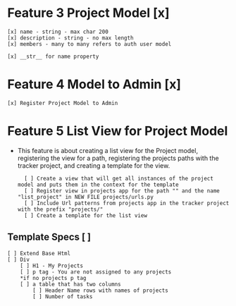 # Feature 3 Project Model [x] 

    [x] name - string - max char 200
    [x] description - string - no max length
    [x] members - many to many refers to auth user model

    [x] __str__ for name property

# Feature 4 Model to Admin [x]

    [x] Register Project Model to Admin

# Feature 5 List View for Project Model
* This feature is about creating a list view for the Project model, registering the view for a path, registering the projects paths with the tracker project, and creating a template for the view.

        [ ] Create a view that will get all instances of the project model and puts them in the context for the template
        [ ] Register view in projects app for the path "" and the name "list_project" in NEW FILE projects/urls.py
        [ ] Include Url patterns from projects app in the tracker project with the prefix "projects/"
        [ ] Create a template for the list view

## Template Specs [ ]

    [ ] Extend Base Html
    [ ] Div
        [ ] H1 - My Projects
        [ ] p tag - You are not assigned to any projects
        *if no projects p tag
        [ ] a table that has two columns
            [ ] Header Name rows with names of projects
            [ ] Number of tasks   

